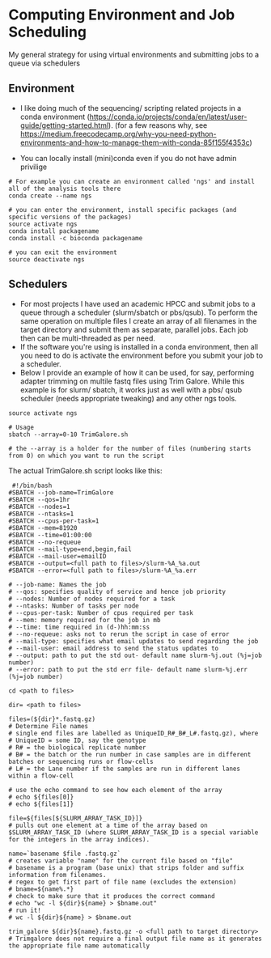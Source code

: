 # Computing Environment and Job Scheduling
My general strategy for using virtual environments and submitting jobs to a queue via schedulers

## Environment
- I like doing much of the sequencing/ scripting related projects in a conda environment (https://conda.io/projects/conda/en/latest/user-guide/getting-started.html). (for a few reasons why, see https://medium.freecodecamp.org/why-you-need-python-environments-and-how-to-manage-them-with-conda-85f155f4353c)

- You can locally install (mini)conda even if you do not have admin privilige

```
# For example you can create an environment called 'ngs' and install all of the analysis tools there
conda create --name ngs

# you can enter the environment, install specific packages (and specific versions of the packages)
source activate ngs
conda install packagename
conda install -c bioconda packagename

# you can exit the environment
source deactivate ngs

```

## Schedulers
- For most projects I have used an academic HPCC and submit jobs to a queue through a scheduler (slurm/sbatch or pbs/qsub).  To perform the same operation on multiple files I create an array of all filenames in the target directory and submit them as separate, parallel jobs. Each job then can be multi-threaded as per need.
- If the software you're using is installed in a conda environment, then all you need to do is activate the environment before you submit your job to a scheduler. 
- Below I provide an example of how it can be used, for say, performing adapter trimming on multile fastq files using Trim Galore. While this example is for slurm/ sbatch, it works just as well with a pbs/ qsub scheduler (needs appropriate tweaking) and any other ngs tools.

```
source activate ngs

# Usage
sbatch --array=0-10 TrimGalore.sh 

# the --array is a holder for the number of files (numbering starts from 0) on which you want to run the script

```

The actual TrimGalore.sh script looks like this:

```
 #!/bin/bash
#SBATCH --job-name=TrimGalore
#SBATCH --qos=1hr
#SBATCH --nodes=1
#SBATCH --ntasks=1
#SBATCH --cpus-per-task=1
#SBATCH --mem=81920
#SBATCH --time=01:00:00
#SBATCH --no-requeue
#SBATCH --mail-type=end,begin,fail
#SBATCH --mail-user=emailID
#SBATCH --output=<full path to files>/slurm-%A_%a.out
#SBATCH --error=<full path to files>/slurm-%A_%a.err

# --job-name: Names the job
# --qos: specifies quality of service and hence job priority
# --nodes: Number of nodes required for a task
# --ntasks: Number of tasks per node
# --cpus-per-task: Number of cpus required per task
# --mem: memory required for the job in mb
# --time: time required in (d-)hh:mm:ss
# --no-requeue: asks not to rerun the script in case of error
# --mail-type: specifies what email updates to send regarding the job
# --mail-user: email address to send the status updates to
# --output: path to put the std out- default name slurm-%j.out (%j=job number)
# --error: path to put the std err file- default name slurm-%j.err (%j=job number)

cd <path to files>

dir= <path to files>

files=(${dir}*.fastq.gz)
# Determine File names 
# single end files are labelled as UniqueID_R#_B#_L#.fastq.gz), where
# UniqueID = some ID, say the genotype
# R# = the biological replicate number 
# B# = the batch or the run number in case samples are in different batches or sequencing runs or flow-cells 
# L# = the Lane number if the samples are run in different lanes within a flow-cell

# use the echo command to see how each element of the array
# echo ${files[0]}
# echo ${files[1]}

file=${files[${SLURM_ARRAY_TASK_ID}]}
# pulls out one element at a time of the array based on $SLURM_ARRAY_TASK_ID (where SLURM_ARRAY_TASK_ID is a special variable for the integers in the array indices).

name=`basename $file .fastq.gz`
# creates variable "name" for the current file based on "file"
# basename is a program (base unix) that strips folder and suffix information from filenames.
# regex to get first part of file name (excludes the extension)
# bname=${name%.*}
# check to make sure that it produces the correct command
# echo "wc -l ${dir}${name} > $bname.out"
# run it!
# wc -l ${dir}${name} > $bname.out

trim_galore ${dir}${name}.fastq.gz -o <full path to target directory>
# Trimgalore does not require a final output file name as it generates the appropriate file name automatically

```
